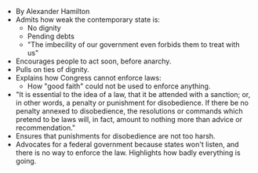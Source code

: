 - By Alexander Hamilton 
- Admits how weak the contemporary state is:
	- No dignity
	- Pending debts
	- "The imbecility of our government even forbids them to treat with us"
- Encourages people to act soon, before anarchy.
- Pulls on ties of dignity.
- Explains how Congress cannot enforce laws:
	- How "good faith" could not be used to enforce anything.
- "It is essential to the idea of a law, that it be attended with a sanction; or, in other words, a penalty or punishment for disobedience. If there be no penalty annexed to disobedience, the resolutions or commands which pretend to be laws will, in fact, amount to nothing more than advice or recommendation."
- Ensures that punishments for disobedience are not too harsh.
- Advocates for a federal government because states won't listen, and there is no way to enforce the law. Highlights how badly everything is going.